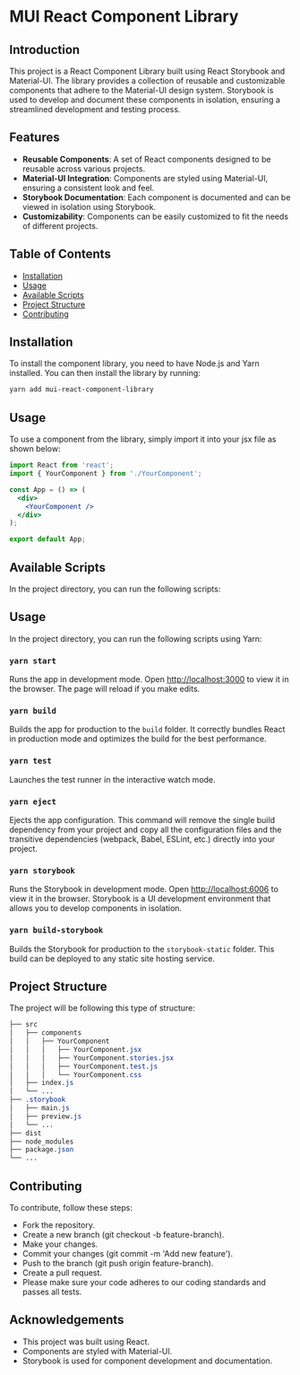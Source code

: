 # MUI React Component Library

## Introduction

This project is a React Component Library built using React Storybook and Material-UI. The library provides a collection of reusable and customizable components that adhere to the Material-UI design system. Storybook is used to develop and document these components in isolation, ensuring a streamlined development and testing process.

## Features

- **Reusable Components**: A set of React components designed to be reusable across various projects.
- **Material-UI Integration**: Components are styled using Material-UI, ensuring a consistent look and feel.
- **Storybook Documentation**: Each component is documented and can be viewed in isolation using Storybook.
- **Customizability**: Components can be easily customized to fit the needs of different projects.

## Table of Contents

- [Installation](#installation)
- [Usage](#usage)
- [Available Scripts](#available-scripts)
- [Project Structure](#project-structure)
- [Contributing](#contributing)

## Installation

To install the component library, you need to have Node.js and Yarn installed. You can then install the library by running:

```bash
yarn add mui-react-component-library
```

## Usage
To use a component from the library, simply import it into your jsx file as shown below:

```jsx
import React from 'react';
import { YourComponent } from './YourComponent';

const App = () => (
  <div>
    <YourComponent />
  </div>
);

export default App;
```

## Available Scripts
In the project directory, you can run the following scripts:

## Usage

In the project directory, you can run the following scripts using Yarn:

### `yarn start`

Runs the app in development mode. Open [http://localhost:3000](http://localhost:3000) to view it in the browser. The page will reload if you make edits.

### `yarn build`

Builds the app for production to the `build` folder. It correctly bundles React in production mode and optimizes the build for the best performance.

### `yarn test`

Launches the test runner in the interactive watch mode. 

### `yarn eject`

Ejects the app configuration. This command will remove the single build dependency from your project and copy all the configuration files and the transitive dependencies (webpack, Babel, ESLint, etc.) directly into your project.

### `yarn storybook`

Runs the Storybook in development mode. Open [http://localhost:6006](http://localhost:6006) to view it in the browser. Storybook is a UI development environment that allows you to develop components in isolation.

### `yarn build-storybook`

Builds the Storybook for production to the `storybook-static` folder. This build can be deployed to any static site hosting service.


## Project Structure
The project will be following this type of structure:

```css
├── src
│   ├── components
│   │   ├── YourComponent
│   │   │   ├── YourComponent.jsx
│   │   │   ├── YourComponent.stories.jsx
│   │   │   ├── YourComponent.test.js
│   │   │   └── YourComponent.css
│   ├── index.js
│   └── ...
├── .storybook
│   ├── main.js
│   ├── preview.js
│   └── ...
├── dist
├── node_modules
├── package.json
└── ...
```

## Contributing
To contribute, follow these steps:

- Fork the repository.
- Create a new branch (git checkout -b feature-branch).
- Make your changes.
- Commit your changes (git commit -m 'Add new feature').
- Push to the branch (git push origin feature-branch).
- Create a pull request.
- Please make sure your code adheres to our coding standards and passes all tests.

## Acknowledgements
- This project was built using React.
- Components are styled with Material-UI.
- Storybook is used for component development and documentation.
